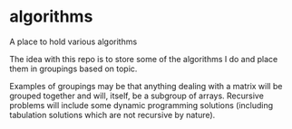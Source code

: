 # algorithms
A place to hold various algorithms

The idea with this repo is to store some of the algorithms I do and place them in groupings based on topic.

Examples of groupings may be that anything dealing with a matrix will be grouped together and will, itself, be a subgroup of arrays.
Recursive problems will include some dynamic programming solutions (including tabulation solutions which are not recursive by nature).
